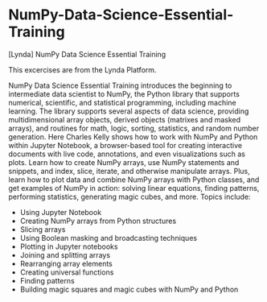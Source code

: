 # NumPy-Data-Science-Essential-Training
[Lynda] NumPy Data Science Essential Training

This excercises are from the Lynda Platform.

NumPy Data Science Essential Training introduces the beginning to intermediate data scientist to NumPy, the Python library that supports numerical, scientific, and statistical programming, including machine learning. The library supports several aspects of data science, providing multidimensional array objects, derived objects (matrixes and masked arrays), and routines for math, logic, sorting, statistics, and random number generation. Here Charles Kelly shows how to work with NumPy and Python within Jupyter Notebook, a browser-based tool for creating interactive documents with live code, annotations, and even visualizations such as plots. Learn how to create NumPy arrays, use NumPy statements and snippets, and index, slice, iterate, and otherwise manipulate arrays. Plus, learn how to plot data and combine NumPy arrays with Python classes, and get examples of NumPy in action: solving linear equations, finding patterns, performing statistics, generating magic cubes, and more.
Topics include:
* Using Jupyter Notebook
* Creating NumPy arrays from Python structures
* Slicing arrays
* Using Boolean masking and broadcasting techniques
* Plotting in Jupyter notebooks
* Joining and splitting arrays
* Rearranging array elements
* Creating universal functions
* Finding patterns
* Building magic squares and magic cubes with NumPy and Python
